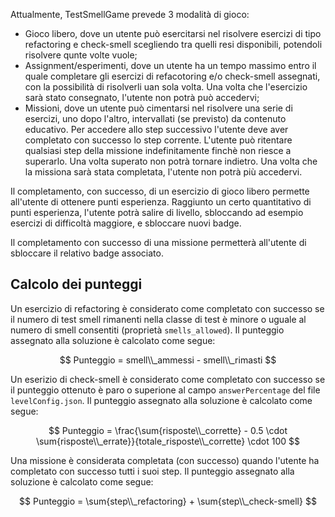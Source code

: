 Attualmente, TestSmellGame prevede 3 modalità di gioco:
- Gioco libero, dove un utente può esercitarsi nel risolvere esercizi di tipo refactoring e check-smell scegliendo tra quelli resi disponibili, potendoli risolvere qunte volte vuole;
- Assignment/esperimenti, dove un utente ha un tempo massimo entro il quale completare gli esercizi di refacotoring e/o check-smell assegnati, con la possibilità di risolverli uan sola volta. Una volta che l'esercizio sarà stato consegnato, l'utente non potrà può accedervi;
- Missioni, dove un utente può cimentarsi nel risolvere una serie di esercizi, uno dopo l'altro, intervallati (se previsto) da contenuto educativo. Per accedere allo step successivo l'utente deve aver completato con successo lo step corrente. L'utente può ritentare qualsiasi step della missione indefinitamente finchè non riesce a superarlo. Una volta superato non potrà tornare indietro. Una volta che la missiona sarà stata completata, l'utente non potrà più accedervi.

Il completamento, con successo, di un esercizio di gioco libero permette all'utente di ottenere punti esperienza. Raggiunto un certo quantitativo di punti esperienza, l'utente potrà salire di livello, sbloccando ad esempio esercizi di difficoltà maggiore, e sbloccare nuovi badge.

Il completamento con successo di una missione permetterà all'utente di sbloccare il relativo badge associato.

## Calcolo dei punteggi
Un esercizio di refactoring è considerato come completato con successo se il numero di test smell rimanenti nella classe di test è minore o uguale al numero di smell consentiti (proprietà `smells_allowed`). Il punteggio assegnato alla soluzione è calcolato come segue:

$$ Punteggio = smell\\_ammessi - smell\\_rimasti $$

Un eserizio di check-smell è considerato come completato con successo se il punteggio ottenuto è paro o superione al campo `answerPercentage` del file `levelConfig.json`. Il punteggio assegnato alla soluzione è calcolato come segue:

$$ Punteggio = \frac{\sum{risposte\\_corrette} - 0.5 \cdot \sum{risposte\\_errate}}{totale_risposte\\_corrette} \cdot 100 $$

Una missione è considerata completata (con successo) quando l'utente ha completato con successo tutti i suoi step. Il punteggio assegnato alla soluzione è calcolato come segue: 

$$ Punteggio = \sum{step\\_refactoring} + \sum{step\\_check-smell} $$
